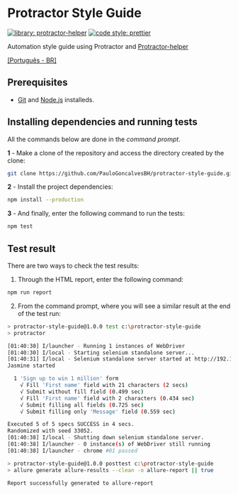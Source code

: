 # Protractor Style Guide

[![library: protractor-helper](https://img.shields.io/badge/library-protractor--helper-blue.svg)](https://www.npmjs.com/package/protractor-helper)
[![code style: prettier](https://img.shields.io/badge/code_style-prettier-ff69b4.svg)](https://www.npmjs.com/package/prettier)

Automation style guide using Protractor and [Protractor-helper](https://www.npmjs.com/package/protractor-helper)

[[Português - BR]](./docs/README.PT-BR.md)

## Prerequisites

- [Git](https://git-scm.com/download/) and [Node.js](https://nodejs.org/en/download/) installeds.

## Installing dependencies and running tests

All the commands below are done in the _command prompt_.

**1** - Make a clone of the repository and access the directory created by the clone:

```sh
git clone https://github.com/PauloGoncalvesBH/protractor-style-guide.git && cd protractor-style-guide
```

**2** - Install the project dependencies:

```sh
npm install --production
```

**3** - And finally, enter the following command to run the tests:

```sh
npm test
```

## Test result

There are two ways to check the test results:

1. Through the HTML report, enter the following command:

```sh
npm run report
```

2. From the command prompt, where you will see a similar result at the end of the test run:

```sh
> protractor-style-guide@1.0.0 test c:\protractor-style-guide
> protractor

[01:40:30] I/launcher - Running 1 instances of WebDriver
[01:40:30] I/local - Starting selenium standalone server...
[01:40:31] I/local - Selenium standalone server started at http://192.168.0.3:49223/wd/hub
Jasmine started

  1 'Sign up to win 1 million' form
    √ Fill 'First name' field with 21 characters (2 secs)
    √ Submit without fill field (0.499 sec)
    √ Fill 'First name' field with 2 characters (0.434 sec)
    √ Submit filling all fields (0.725 sec)
    √ Submit filling only 'Message' field (0.559 sec)

Executed 5 of 5 specs SUCCESS in 4 secs.
Randomized with seed 33052.
[01:40:38] I/local - Shutting down selenium standalone server.
[01:40:38] I/launcher - 0 instance(s) of WebDriver still running
[01:40:38] I/launcher - chrome #01 passed

> protractor-style-guide@1.0.0 posttest c:\protractor-style-guide
> allure generate allure-results --clean -o allure-report || true

Report successfully generated to allure-report
```
